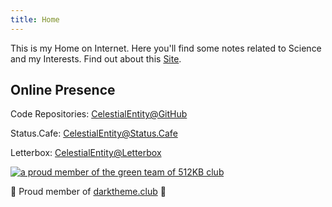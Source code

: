 ```yaml
---
title: Home
---
```

<p>This is my Home on Internet. Here you'll find some notes related to Science and my Interests. Find out about this <a href="/about/">Site</a>.</p>
<h2>Online Presence</h2>
<p>Code Repositories: <a href="https://github.com/stardoom4">CelestialEntity@GitHub</a></p>
<p>Status.Cafe: <a href="https://status.cafe/users/celestialentity">CelestialEntity@Status.Cafe</a></p>
<p>Letterbox: <a href="https://letterboxd.com/celestialentity/">CelestialEntity@Letterbox</a></p>
<a href="https://512kb.club"><img src="https://512kb.club/assets/images/green-team.svg" alt="a proud member of the green team of 512KB club" /></a>
<p>👻 Proud member of <a href="https://darktheme.club/">darktheme.club</a> 👻</p>

